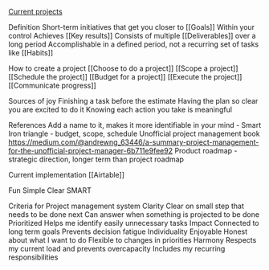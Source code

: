 [Current projects](https://airtable.com/appwlcA0RJTWZ394q/tbl8RCXnru5Ps1F1Y/viwNs5z5QPeE8Yxze?blocks=hide)

Definition
Short-term initiatives that get you closer to [[Goals]]
Within your control
Achieves [[Key results]] 
Consists of multiple [[Deliverables]] over a long period
Accomplishable in a defined period, not a recurring set of tasks like [[Habits]]

How to create a project
[[Choose to do a project]]
[[Scope a project]]
[[Schedule the project]]
[[Budget for a project]]
[[Execute the project]]
[[Communicate progress]]

Sources of joy
Finishing a task before the estimate
Having the plan so clear you are excited to do it
Knowing each action you take is meaningful

References
Add a name to it, makes it more identifiable in your mind - Smart
Iron triangle - budget, scope, schedule
Unofficial project management book
https://medium.com/@andrewng_63446/a-summary-project-management-for-the-unofficial-project-manager-6b711e9fee92
Product roadmap - strategic direction, longer term than project roadmap

Current implementation
[[Airtable]]

Fun
Simple
Clear
SMART

Criteria for Project management system
Clarity
Clear on small step that needs to be done next
Can answer when something is projected to be done
Prioritized
Helps me identify easily unnecessary tasks
Impact
Connected to long term goals
Prevents decision fatigue
Individuality
Enjoyable
Honest about what I want to do
Flexible to changes in priorities
Harmony
Respects my current load and prevents overcapacity
Includes my recurring responsibilities

